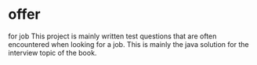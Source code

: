 # offer
for job
This project is mainly written test questions that are often encountered when looking for a job. This is mainly the java solution for the interview topic of the book.
